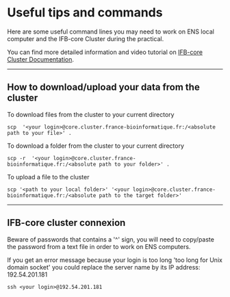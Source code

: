 # Useful tips and commands

Here are some useful command lines you may need to work on ENS local computer and the IFB-core Cluster during the practical.

You can find more detailed information and video tutorial on [IFB-core Cluster Documentation](https://ifb-elixirfr.gitlab.io/cluster/doc/).

***
## How to download/upload your data from the cluster

To download files from the cluster to your current directory
```
scp  '<your login>@core.cluster.france-bioinformatique.fr:/<absolute path to your file>' .
```
   
To download a folder from the cluster to your current directory
```
scp -r  '<your login>@core.cluster.france-bioinformatique.fr:/<absolute path to your folder>' .
```
    
To upload a file to the cluster
```
scp '<path to your local folder>' '<your login>@core.cluster.france-bioinformatique.fr:/<absolute path to the target folder>'
```

***
## IFB-core cluster connexion

Beware of passwords that contains a '^' sign, you will need to copy/paste the password from a text file in order to work on ENS computers.

If you get an error message because your login is too long  'too long for Unix domain socket' you could replace the server name by its IP address: 192.54.201.181
```
ssh <your login>@192.54.201.181
```
